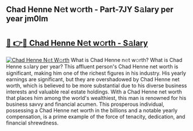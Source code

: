 ## Chad Henne N𝚎t w𝚘rth - Part-7JY S𝚊lary per year jm0lm

# <h2><a href="http://gc33y58.nevu.top/?p=Chad+Henne">🔗 👉🔴 Chad Henne N𝚎t w𝚘rth - S𝚊lary</a></h2>

[![Chad Henne N𝚎t W𝚘rth](https://i.imgur.com/Oavwk0R.jpeg)](http://gc33y58.nevu.top/?p=Chad+Henne)
What is Chad Henne n𝚎t w𝚘rth? What is Chad Henne s𝚊lary per year?
This affluent person's Chad Henne net worth is significant, making him one of the richest figures in his industry. His yearly earnings are significant, but they are overshadowed by Chad Henne net worth, which is believed to be more substantial due to his diverse business interests and valuable real estate holdings. With a Chad Henne net worth that places him among the world's wealthiest, this man is renowned for his business savvy and financial acumen. This prosperous individual, possessing a Chad Henne net worth in the billions and a notable yearly compensation, is a prime example of the force of tenacity, dedication, and financial shrewdness.

